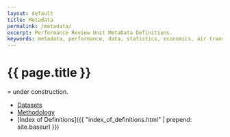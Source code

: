 ```yaml
---
layout: default
title: Metadata
permalink: /metadata/
excerpt: Performance Review Unit MetaData Definitions.
keywords: metadata, performance, data, statistics, economics, air transport, flights, europe, cost efficiency
---
```

# {{ page.title }}

<span class="glyphicon glyphicon-exclamation-sign"></span> = under construction.



* [Datasets](dataset/#)
* [Methodology <span class="glyphicon glyphicon-exclamation-sign"></span>][method]
* [Index of Definitions]({{ "index_of_definitions.html" | prepend: site.baseurl }})

[method]: <methodology/#> "Methodology"